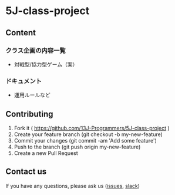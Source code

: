
5J-class-project
================

Content
-------

### クラス企画の内容一覧

- 対戦型/協力型ゲーム（案）

### ドキュメント

- 運用ルールなど

Contributing
------------

1. Fork it ( https://github.com/13J-Programmers/5J-class-project )
2. Create your feature branch (git checkout -b my-new-feature)
3. Commit your changes (git commit -am 'Add some feature')
4. Push to the branch (git push origin my-new-feature)
5. Create a new Pull Request

Contact us
----------

If you have any questions, please ask us
([issues](https://github.com/13J-Programmers/5J-class-project/issues), [slack](https://n13decs.slack.com/))
